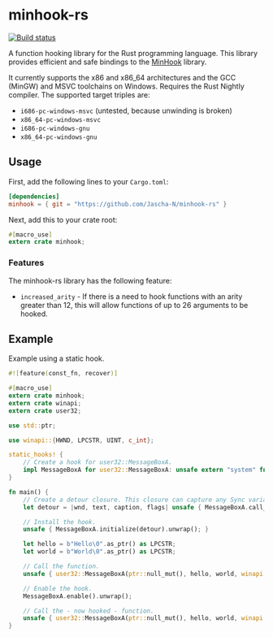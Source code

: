 # minhook-rs

[![Build status](https://ci.appveyor.com/api/projects/status/e7yg48n0835hy9b6?svg=true)](https://ci.appveyor.com/project/Jascha-N/minhook-rs)

A function hooking library for the Rust programming language. This library provides efficient and safe bindings to the
[MinHook](https://github.com/TsudaKageyu/minhook) library.

It currently supports the x86 and x86_64 architectures and the GCC (MinGW) and MSVC toolchains on Windows. Requires the Rust Nightly compiler.
The supported target triples are:
- `i686-pc-windows-msvc` (untested, because unwinding is broken)
- `x86_64-pc-windows-msvc`
- `i686-pc-windows-gnu`
- `x86_64-pc-windows-gnu`

## Usage
First, add the following lines to your `Cargo.toml`:

```toml
[dependencies]
minhook = { git = "https://github.com/Jascha-N/minhook-rs" }
```

Next, add this to your crate root:

```rust
#[macro_use]
extern crate minhook;
```

### Features
The minhook-rs library has the following feature:
- `increased_arity` - If there is a need to hook functions with an arity greater than 12, this will allow functions of up to 26 arguments to be hooked.

## Example

Example using a static hook.

```rust
#![feature(const_fn, recover)]

#[macro_use]
extern crate minhook;
extern crate winapi;
extern crate user32;

use std::ptr;

use winapi::{HWND, LPCSTR, UINT, c_int};

static_hooks! {
    // Create a hook for user32::MessageBoxA.
    impl MessageBoxA for user32::MessageBoxA: unsafe extern "system" fn(HWND, LPCSTR, LPCSTR, UINT) -> c_int;
}

fn main() {
    // Create a detour closure. This closure can capture any Sync variables.
    let detour = |wnd, text, caption, flags| unsafe { MessageBoxA.call_real(wnd, caption, text, flags) };

	// Install the hook.
    unsafe { MessageBoxA.initialize(detour).unwrap(); }

    let hello = b"Hello\0".as_ptr() as LPCSTR;
    let world = b"World\0".as_ptr() as LPCSTR;

    // Call the function.
    unsafe { user32::MessageBoxA(ptr::null_mut(), hello, world, winapi::MB_OK); }

    // Enable the hook.
    MessageBoxA.enable().unwrap();

    // Call the - now hooked - function.
    unsafe { user32::MessageBoxA(ptr::null_mut(), hello, world, winapi::MB_OK); }
}
```
